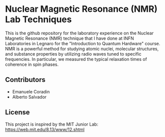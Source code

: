 # Nuclear Magnetic Resonance (NMR) Lab Techniques

This is the github repository for the laboratory experience on the Nuclear Magnetic Resonance (NMR) technique that I have done at INFN Laboratories in Legnaro for the "Introduction to Quantum Hardware" course.
NMR is a powerful method for studying atomic nuclei, molecular structures, and substance properties by utilizing radio waves tuned to specific frequencies.
In particular, we measured the typical relaxation times of coherence in spin phases.

## Contributors

- Emanuele Coradin
- Alberto Salvador

## License

This project is inspired by the MIT Junior Lab: https://web.mit.edu/8.13/www/12.shtml

